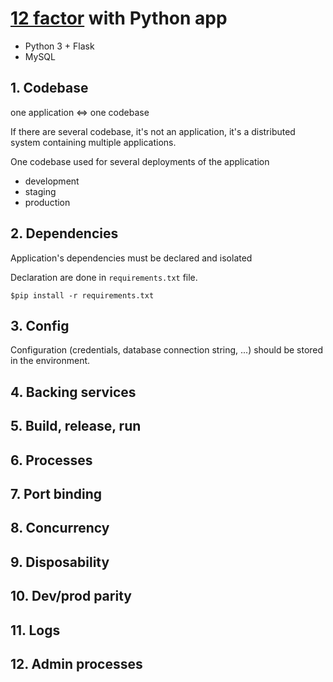 # [12 factor](https://12factor.net/) with Python app
* Python 3 + Flask
* MySQL

## 1. Codebase
one application <=> one codebase

If there are several codebase, it's not an application, it's a distributed system containing multiple applications.

One codebase used for several deployments of the application
* development
* staging
* production

## 2. Dependencies
Application's dependencies must be declared and isolated

Declaration are done in `requirements.txt` file.
```
$pip install -r requirements.txt
```

## 3. Config
Configuration (credentials, database connection string, ...) should be stored in the environment.


## 4. Backing services

## 5. Build, release, run

## 6. Processes

## 7. Port binding

## 8. Concurrency

## 9. Disposability

## 10. Dev/prod parity

## 11. Logs

## 12. Admin processes
